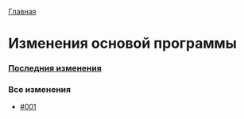 [Главная](../README.md)

# Изменения основой программы

### [Последния изменения](changes_001.md)

### Все изменения
- [#001](changes_001.md)
